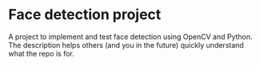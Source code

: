 # Face detection project
A project to implement and test face detection using OpenCV and Python.  The description helps others (and you in the future) quickly understand what the repo is for.
